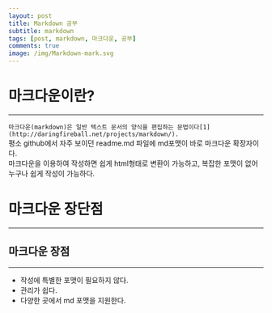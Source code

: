 ```yaml
---
layout: post
title: Markdown 공부
subtitle: markdown
tags: [post, markdown, 마크다운, 공부]
comments: true
image: /img/Markdown-mark.svg
---
```

# 마크다운이란?
___
`마크다운(markdown)은 일반 텍스트 문서의 양식을 편집하는 문법이다[1](http://daringfireball.net/projects/markdown/).`  
평소 github에서 자주 보이던 readme.md 파일에 md포맷이 바로 마크다운 확장자이다.  
마크다운을 이용하여 작성하면 쉽게 html형태로 변환이 가능하고, 복잡한 포맷이 없어 누구나 쉽게 작성이 가능하다.  
# 마크다운 장단점
___
## 마크다운 장점
___
- 작성에 특별한 포맷이 필요하지 않다.
- 관리가 쉽다.
- 다양한 곳에서 md 포맷을 지원한다.


